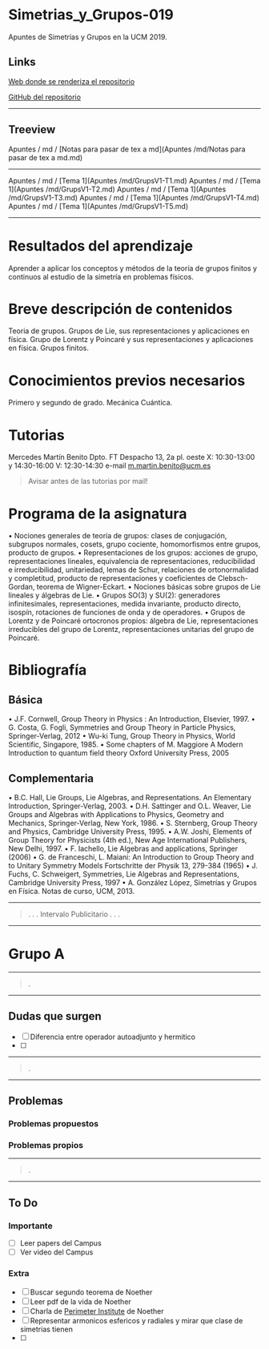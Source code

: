 # Simetrias_y_Grupos-019
Apuntes de Simetrías y Grupos en la UCM 2019.

## Links

[Web donde se renderiza el repositorio](https://lorentz-ipsum.github.io/Simetrias_y_Grupos-019/)

[GitHub del repositorio](https://github.com/Lorentz-Ipsum/Simetrias_y_Grupos-019)

---

## Treeview

Apuntes / md / [Notas para pasar de tex a md](Apuntes /md/Notas para pasar de tex a md.md)

---

Apuntes / md / [Tema 1](Apuntes /md/GrupsV1-T1.md)
Apuntes / md / [Tema 1](Apuntes /md/GrupsV1-T2.md)
Apuntes / md / [Tema 1](Apuntes /md/GrupsV1-T3.md)
Apuntes / md / [Tema 1](Apuntes /md/GrupsV1-T4.md)
Apuntes / md / [Tema 1](Apuntes /md/GrupsV1-T5.md)

---

# Resultados del aprendizaje


Aprender a aplicar los conceptos y métodos de la teoría de grupos finitos y continuos al estudio de la simetría en problemas físicos.


# Breve descripción de contenidos


Teoria de grupos. Grupos de Lie, sus representaciones y aplicaciones en física. Grupo de Lorentz y Poincaré y sus representaciones y aplicaciones en física. Grupos finitos.


# Conocimientos previos necesarios


Primero y segundo de grado. Mecánica Cuántica.

# Tutorias
Mercedes Martín Benito
Dpto. FT Despacho 13, 2a pl. oeste
X: 10:30-13:00 y 14:30-16:00 V: 12:30-14:30
e-mail
m.martin.benito@ucm.es

> Avisar antes de las tutorias por mail!

# Programa de la asignatura

• Nociones generales de teoría de grupos: clases de conjugación, subgrupos normales, cosets, grupo cociente, homomorfismos entre grupos, producto de grupos.
• Representaciones de los grupos: acciones de grupo, representaciones lineales, equivalencia de representaciones, reducibilidad e irreducibilidad, unitariedad, lemas de Schur, relaciones de ortonormalidad y completitud, producto de representaciones y coeficientes de Clebsch-Gordan, teorema de Wigner-Eckart.
• Nociones básicas sobre grupos de Lie lineales y álgebras de Lie.
• Grupos SO(3) y SU(2): generadores infinitesimales, representaciones, medida invariante,
producto directo, isospín, rotaciones de funciones de onda y de operadores.
• Grupos de Lorentz y de Poincaré ortocronos propios: álgebra de Lie, representaciones
irreducibles del grupo de Lorentz, representaciones unitarias del grupo de Poincaré.



# Bibliografía

## Básica
• J.F. Cornwell, Group Theory in Physics : An Introduction, Elsevier, 1997.
• G. Costa, G. Fogli, Symmetries and Group Theory in Particle Physics, Springer-Verlag, 2012
• Wu-ki Tung, Group Theory in Physics, World Scientific, Singapore, 1985.
• Some chapters of M. Maggiore A Modern Introduction to quantum field theory Oxford
University Press, 2005

## Complementaria
• B.C. Hall, Lie Groups, Lie Algebras, and Representations. An Elementary Introduction, Springer-Verlag, 2003.
• D.H. Sattinger and O.L. Weaver, Lie Groups and Algebras with Applications to Physics, Geometry and Mechanics, Springer-Verlag, New York, 1986.
• S. Sternberg, Group Theory and Physics, Cambridge University Press, 1995.
• A.W. Joshi, Elements of Group Theory for Physicists (4th ed.), New Age International
Publishers, New Delhi, 1997.
• F. Iachello, Lie Algebras and applications, Springer (2006)
• G. de Franceschi, L. Maiani: An Introduction to Group Theory and to Unitary Symmetry Models
Fortschritte der Physik 13, 279-384 (1965)
• J. Fuchs, C. Schweigert, Symmetries, Lie Algebras and Representations, Cambridge
University Press, 1997
• A. González López, Simetrías y Grupos en Física. Notas de curso, UCM, 2013.



---
>.
>.
>.
> Intervalo Publicitario
>.
>.
>.
---


# Grupo A

---
>.
---
## Dudas que surgen

- [ ] Diferencia entre operador autoadjunto y hermitico
- [ ]


---
>.
---
## Problemas
### Problemas propuestos

### Problemas propios


---
>.
---
## To Do

### Importante

- [ ] Leer papers del Campus
- [ ] Ver video del Campus

### Extra

- [ ] Buscar segundo teorema de Noether
- [ ] Leer pdf de la vida de Noether
- [ ] Charla de [Perimeter Institute]() de Noether
- [ ] Representar armonicos esfericos y radiales y mirar que clase de simetrias tienen
- [ ]
<!--stackedit_data:
eyJoaXN0b3J5IjpbMTI5NTM3MDgxNywtNzI1OTcyMDUyXX0=
-->